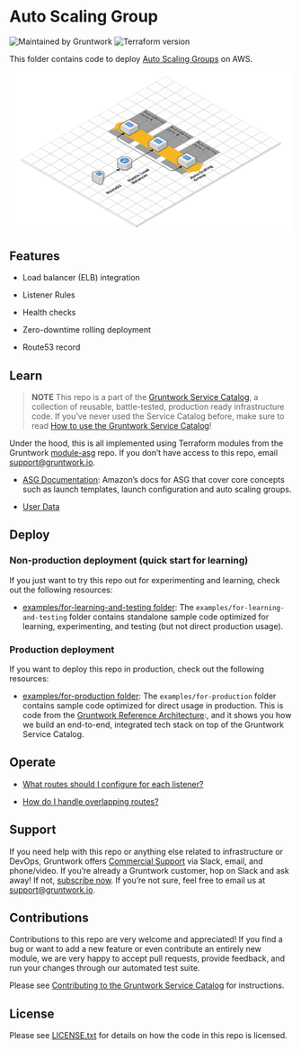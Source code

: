 # Auto Scaling Group

![Maintained by Gruntwork](https://img.shields.io/badge/maintained%20by-gruntwork.io-%235849a6.svg)
![Terraform version](https://img.shields.io/badge/tf-~%3E%200.12.6-blue)

This folder contains code to deploy [Auto Scaling Groups](https://aws.amazon.com/ec2/autoscaling/) on AWS.

![ASG architecture](../../../_docs/asg-architecture.png?raw=true)

## Features

- Load balancer (ELB) integration

- Listener Rules

- Health checks

- Zero-downtime rolling deployment

- Route53 record

## Learn

> **NOTE**
This repo is a part of the [Gruntwork Service Catalog](https://github.com/gruntwork-io/terraform-aws-service-catalog/), a collection of reusable, battle-tested, production ready infrastructure code. If you’ve never used the Service Catalog before, make sure to read [How to use the Gruntwork Service Catalog](https://docs.gruntwork.io/reference/services/intro/overview)!

Under the hood, this is all implemented using Terraform modules from the Gruntwork
[module-asg](https://github.com/gruntwork-io/terraform-aws-asg) repo. If you don’t have access to this repo, email
<support@gruntwork.io>.

- [ASG Documentation](https://docs.aws.amazon.com/autoscaling/ec2/userguide/what-is-amazon-ec2-auto-scaling.html): Amazon’s docs for ASG that cover core concepts such as launch templates, launch configuration and auto scaling groups.

- [User Data](core-concepts.md)

## Deploy

### Non-production deployment (quick start for learning)

If you just want to try this repo out for experimenting and learning, check out the following resources:

- [examples/for-learning-and-testing folder](/examples/for-learning-and-testing): The
`examples/for-learning-and-testing` folder contains standalone sample code optimized for learning, experimenting, and testing (but not direct production usage).

### Production deployment

If you want to deploy this repo in production, check out the following resources:

- [examples/for-production folder](/examples/for-production): The `examples/for-production` folder contains sample code optimized for direct usage in production. This is code from the [Gruntwork Reference Architecture](https://gruntwork.io/reference-architecture/):, and it shows you how we build an end-to-end, integrated tech stack on top of the Gruntwork Service Catalog.

## Operate

- [What routes should I configure for each listener?](https://github.com/gruntwork-io/terraform-aws-load-balancer/tree/master/modules/lb-listener-rules#make-sure-your-listeners-handle-all-possible-request-paths)

- [How do I handle overlapping routes?](https://github.com/gruntwork-io/terraform-aws-load-balancer/tree/master/modules/lb-listener-rules#make-sure-your-listener-rules-each-have-a-unique-priority)

## Support

If you need help with this repo or anything else related to infrastructure or DevOps, Gruntwork offers [Commercial Support](https://gruntwork.io/support/) via Slack, email, and phone/video. If you’re already a Gruntwork customer, hop on Slack and ask away! If not, [subscribe now](https://www.gruntwork.io/pricing/). If you’re not sure,
feel free to email us at <support@gruntwork.io>.

## Contributions

Contributions to this repo are very welcome and appreciated! If you find a bug or want to add a new feature or even contribute an entirely new module, we are very happy to accept pull requests, provide feedback, and run your changes through our automated test suite.

Please see [Contributing to the Gruntwork Service Catalog](https://gruntwork.io/guides/foundations/how-to-use-gruntwork-infrastructure-as-code-library#_contributing_to_the_gruntwork_infrastructure_as_code_library)
for instructions.

## License

Please see [LICENSE.txt](/LICENSE.txt) for details on how the code in this repo is licensed.
